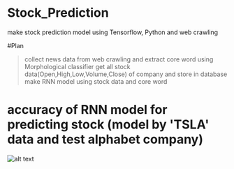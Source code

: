 # Stock_Prediction
make stock prediction model using Tensorflow, Python and web crawling

#Plan 
> collect news data from web crawling and extract core word using Morphological classifier
> get all stock data(Open,High,Low,Volume,Close) of company and store in database
> make RNN model using stock data and core word 

# accuracy of RNN model for predicting stock (model by 'TSLA' data and test alphabet company)
![alt text](https://github.com/SongChiyoon/Stock_Prediction/blob/master/stock_prediction.jpeg)
